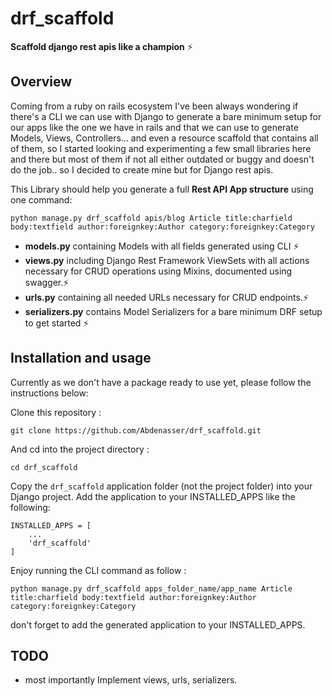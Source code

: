 # drf_scaffold

**Scaffold django rest apis like a champion** ⚡

## Overview

Coming from a ruby on rails ecosystem I've been always wondering if there's a CLI we can use with Django to generate a bare minimum setup for our apps like the one we have in rails and that we can use to generate Models, Views, Controllers... and even a resource scaffold that contains all of them, so I started looking and experimenting a few small libraries here and there but most of them if not all either outdated or buggy and doesn't do the job.. so I decided to create mine but for Django rest apis.

This Library should help you generate a full **Rest API App structure** using one command:

```
python manage.py drf_scaffold apis/blog Article title:charfield body:textfield author:foreignkey:Author category:foreignkey:Category
```

- **models.py** containing Models with all fields generated using CLI ⚡
- **views.py** including Django Rest Framework ViewSets with all actions necessary for CRUD operations using Mixins, documented using swagger.⚡
- **urls.py** containing all needed URLs necessary for CRUD endpoints.⚡
- **serializers.py** contains Model Serializers for a bare minimum DRF setup to get started ⚡

## Installation and usage

Currently as we don't have a package ready to use yet, please follow the instructions below:

Clone this repository :

```
git clone https://github.com/Abdenasser/drf_scaffold.git
```

And cd into the project directory :

```
cd drf_scaffold
```

Copy the `drf_scaffold` application folder (not the project folder) into your Django project.
Add the application to your INSTALLED_APPS like the following:

```
INSTALLED_APPS = [
    ...
    'drf_scaffold'
]

```

Enjoy running the CLI command as follow :

```
python manage.py drf_scaffold apps_folder_name/app_name Article title:charfield body:textfield author:foreignkey:Author category:foreignkey:Category
```

don't forget to add the generated application to your INSTALLED_APPS.

## TODO

- most importantly Implement views, urls, serializers.
